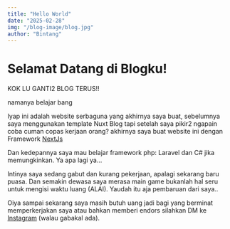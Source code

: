 ```yaml
---
title: "Hello World"
date: "2025-02-28"
img: "/blog-image/blog.jpg"
author: "Bintang"
---
```


# Selamat Datang di Blogku!

KOK LU GANTI2 BLOG TERUS!!

namanya belajar bang

Iyap ini adalah website serbaguna yang akhirnya saya buat, sebelumnya saya menggunakan template Nuxt Blog tapi setelah saya pikir2 ngapain coba cuman copas kerjaan orang? akhirnya saya buat website ini dengan Framework [NextJs](https://nextjs.org)

Dan kedepannya saya mau belajar framework php: Laravel dan C# jika memungkinkan. Ya apa lagi ya...

Intinya saya sedang gabut dan kurang pekerjaan, apalagi sekarang baru puasa. Dan semakin dewasa saya merasa main game bukanlah hal seru untuk mengisi waktu luang (ALAI). Yaudah itu aja pembaruan dari saya..

Oiya sampai sekarang saya masih butuh uang jadi bagi yang berminat memperkerjakan saya atau bahkan memberi endors silahkan DM ke [Instagram](https://instagram.com/byntangxyz) (walau gabakal ada). 
